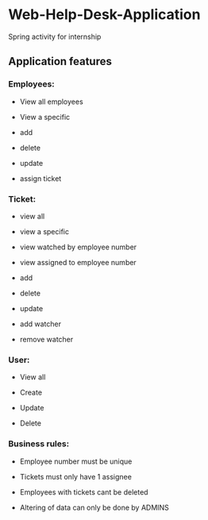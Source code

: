 # Web-Help-Desk-Application
Spring activity for internship

## Application features

### Employees:
* View all employees 

* View a specific 

* add

* delete

* update

* assign ticket


### Ticket:
* view all

* view a specific

* view watched by employee number

* view assigned to employee number

* add

* delete

* update

* add watcher

* remove watcher


### User:

* View all

* Create

* Update 

* Delete


### Business rules:
* Employee number must be unique

* Tickets must only have 1 assignee

* Employees with tickets cant be deleted

* Altering of data can only be done by ADMINS 

